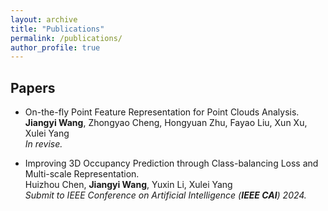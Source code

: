 ```yaml
---
layout: archive
title: "Publications"
permalink: /publications/
author_profile: true
---
```


## Papers

* On-the-fly Point Feature Representation for Point Clouds Analysis. \
  **Jiangyi Wang**, Zhongyao Cheng, Hongyuan Zhu, Fayao Liu, Xun Xu, Xulei Yang \
  *In revise.*

* Improving 3D Occupancy Prediction through Class-balancing Loss and Multi-scale Representation. \
  Huizhou Chen, **Jiangyi Wang**, Yuxin Li, Xulei Yang \
  *Submit to IEEE Conference on Artificial Intelligence (**IEEE CAI**) 2024.*
